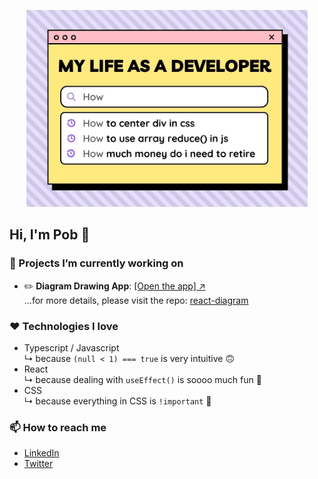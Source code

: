 <p align="center">
  <img alt="my quote" src="./pob_intro4.jpg" width="450" />
</p>

## Hi, I'm Pob 👻

### 🚧 Projects I’m currently working on

- ✏️ **Diagram Drawing App**: [[Open the app] ↗](https://react-diagram.netlify.app)  
  ...for more details, please visit the repo: [react-diagram](https://github.com/pobch/react-diagram)

### ❤️ Technologies I love

- Typescript / Javascript  
  ↳ because `(null < 1) === true` is very intuitive 🙃
- React  
  ↳ because dealing with `useEffect()` is soooo much fun 🧨
- CSS  
  ↳ because everything in CSS is `!important` 🚀

### 📫 How to reach me

- [LinkedIn](https://www.linkedin.com/in/pob-ch-b2836baa)
- [Twitter](https://twitter.com/pob_ch)

<!--
**pobch/pobch** is a ✨ _special_ ✨ repository because its `README.md` (this file) appears on your GitHub profile.

Here are some ideas to get you started:

- 🔭 I’m currently working on ...
- 🌱 I’m currently learning ...
- 👯 I’m looking to collaborate on ...
- 🤔 I’m looking for help with ...
- 💬 Ask me about ...
- 📫 How to reach me: ...
- 😄 Pronouns: ...
- ⚡ Fun fact: ...
-->
